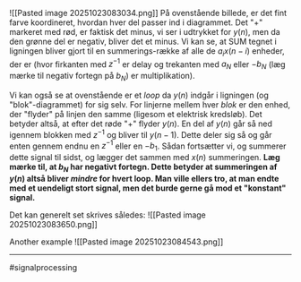 ![[Pasted image 20251023083034.png]]
På ovenstående billede, er det fint farve koordineret, hvordan hver del passer ind i diagrammet. Det "+" markeret med rød, er faktisk det minus, vi ser i udtrykket for $y(n)$, men da den grønne del er negativ, bliver det et minus.
Vi kan se, at SUM tegnet i ligningen bliver gjort til en summerings-række af alle de $a_ix(n-i)$ enheder, der er (hvor firkanten med $z^{-1}$ er delay og trekanten med $a_N$ eller $-b_N$ (læg mærke til negativ fortegn på $b_N$) er multiplikation).

Vi kan også se at ovenstående er et _loop_ da $y(n)$ indgår i ligningen (og "blok"-diagrammet) for sig selv.
For linjerne mellem hver _blok_ er den enhed, der "flyder" på linjen den samme (ligesom et elektrisk kredsløb). Det betyder altså, at efter det røde "+" flyder $y(n)$. En del af $y(n)$ går så ned igennem blokken med $z^{-1}$ og bliver til $y(n-1)$. Dette deler sig så og går enten gennem endnu en $z^{-1}$ eller en $-b_1$. Sådan fortsætter vi, og summerer dette signal til sidst, og lægger det sammen med $x(n)$ summeringen.
**Læg mærke til, at $b_N$ har negativt fortegn. Dette betyder at summeringen af $y(n)$ altså bliver _mindre_ for hvert loop. Man ville ellers tro, at man endte med et uendeligt stort signal, men det burde gerne gå mod et "konstant" signal.**

Det kan generelt set skrives således:
![[Pasted image 20251023083650.png]]

Another example
![[Pasted image 20251023084543.png]]



---
#signalprocessing 